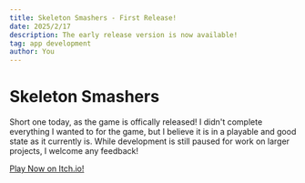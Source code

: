 ```yaml
---
title: Skeleton Smashers - First Release!
date: 2025/2/17
description: The early release version is now available!
tag: app development
author: You
---
```


# Skeleton Smashers

Short one today, as the game is offically released! I didn't complete everything I wanted to for the game, but I believe it is in a playable and good state as it currently is. While development is still paused for work on larger projects, I welcome any feedback!


<a href="https://spookyskylark.itch.io/skeleton-smashers">Play Now on Itch.io!</a>







